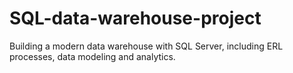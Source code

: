 # SQL-data-warehouse-project
Building a modern data warehouse with SQL Server, including ERL processes, data modeling and analytics.
